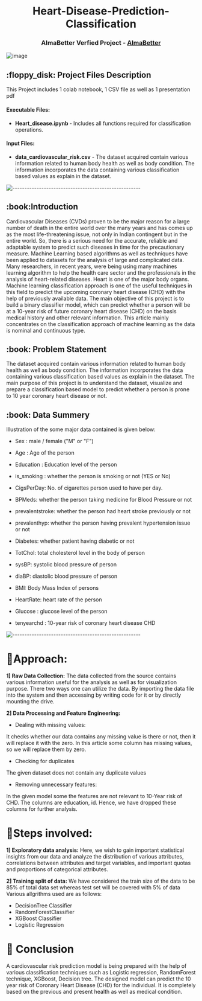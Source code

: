 
<h1 align="center"> 
Heart-Disease-Prediction-Classification </h1>
<h3 align="center"> AlmaBetter Verfied Project - <a href="https://www.almabetter.com/"> AlmaBetter </a> </h5>

<p align="center"> 

	
![image](https://user-images.githubusercontent.com/114068950/212884044-52745e1e-bd6b-4a36-a247-67b4d6c35036.png)

<h2> :floppy_disk: Project Files Description</h2>

<p>This Project includes 1 colab notebook, 1 CSV file as well as 1 presentation pdf</p>
<h4>Executable Files:</h4>
<ul>
  <li><b>Heart_disease.ipynb
</b> - Includes all functions required for classification operations.</li>
</ul>

<h4>Input Files:</h4>
<ul>
  <li><b>data_cardiovascular_risk.csv</b> - The dataset acquired contain various information related to human body health as well as body condition. The information incorporates the data containing various classification based values as explain in the dataset.</li>
</ul>


![-----------------------------------------------------](https://raw.githubusercontent.com/andreasbm/readme/master/assets/lines/rainbow.png)

<h2> :book:Introduction</h2>
Cardiovascular Diseases (CVDs) proven to be the major reason for a large number of death in the entire world over the many years and has comes up as the most life-threatening issue, not only in Indian contingent  but in the entire world. So, there is a serious need for the accurate, reliable and adaptable system to predict such diseases in time for the precautionary measure. Machine Learning based algorithms as well as techniques have been applied to datasets for the analysis of large and complicated data. Many researchers, in recent years, were being using many machines learning algorithm to help the health care sector and the professionals in the analysis of heart-related diseases. Heart is one of the major body organs. Machine learning classification approach is one of the useful techniques in this field to predict the upcoming coronary heart disease (CHD) with the help of previously available data. The main objective of this project is to build a binary classifier model, which can predict whether a person will be at a 10-year risk of future coronary heart disease (CHD) on the basis medical history and other relevant information. This article mainly concentrates on the classification approach of machine learning as the data is nominal and continuous type.


<h2> :book: Problem Statement</h2>
The dataset acquired contain various information related to human body health as well as body condition. The information incorporates the data containing various classification based values as explain in the dataset. The main purpose of this project is to understand the dataset, visualize and prepare a classification based model to predict whether a person is prone to 10 year coronary heart disease or not. 

<h2> :book: Data Summery</h2>
Illustration of the some major data contained is given below:

* Sex : male / female ("M" or "F") 

* Age : Age of the person 

* Education : Education level of the person 

* is_smoking : whether the person is smoking or not (YES  or  No) 

* CigsPerDay: No. of cigarettes person used to have per day.

* BPMeds: whether the person taking medicine for Blood Pressure or not

* prevalentstroke: whether the person had heart stroke previously or not

* prevalenthyp: whether the person having prevalent hypertension issue or not

* Diabetes: whether patient having diabetic or not

* TotChol: total cholesterol level in the body of person

* sysBP: systolic blood pressure of person

* diaBP: diastolic blood pressure of person

* BMI: Body Mass Index of persons

* HeartRate: heart rate of the person

* Glucose : glucose level of the person

* tenyearchd : 10-year risk of coronary heart disease CHD 




![-----------------------------------------------------](https://raw.githubusercontent.com/andreasbm/readme/master/assets/lines/rainbow.png)


# :book:Approach:


**1] Raw Data Collection:**
The data collected from the source contains various information useful for the  analysis as well as for visualization purpose. There two ways one can utilize the data. By importing the data file into the system and then accessing by writing code for it or by directly mounting the drive.  

**2] Data Processing and Feature Engineering:**

* Dealing with missing values:

It checks whether our data contains any missing value is there or not, then it will replace it with the zero. In this article some column has missing values, so we will replace them by zero.

* Checking for duplicates

The given dataset does not contain any duplicate values

* Removing unnecessary features:

In the given model some the features are not relevant to 10-Year risk of CHD. The columns are education, id. Hence, we have dropped these columns for further analysis.



# :book:Steps involved:

**1] Exploratory data analysis:**
Here, we wish to gain important statistical insights from our data and analyze the distribution of various attributes, correlations between attributes and target variables, and important quotas and proportions of categorical attributes.

**2] Training split of data:**
We have considered the train size of the data to be 85% of total data set whereas test set will be covered with 5% of data
Various allgrithms used are as follows:

* DecisionTree Classifier
* RandomForestClassifier
* XGBoost Classifier
* Logistic Regression

# :book: Conclusion

A cardiovascular risk prediction model is being prepared with the help of various classification techniques such as Logistic regression, RandomForest technique, XGBoost, Decision tree. The designed model can predict the 10 year risk of Coronary Heart Disease (CHD) for the individual. It is completely based on the previous and present health as well as medical condition.

